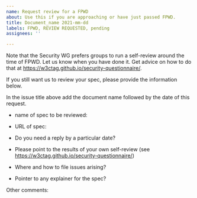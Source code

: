 ```yaml
---
name: Request review for a FPWD
about: Use this if you are approaching or have just passed FPWD.
title: Document_name 2021-mm-dd
labels: FPWD, REVIEW REQUESTED, pending
assignees: ''

---
```


Note that the Security WG prefers groups to run a self-review around the time of FPWD. Let us know when you have done it. Get advice on how to do that at https://w3ctag.github.io/security-questionnaire/.

If you still want us to review your spec, please provide the information below.

In the issue title above add the document name followed by the date of this request.

- name of spec to be reviewed:
- URL of spec:

- Do you need a reply by a particular date?
- Please point to the results of your own self-review (see https://w3ctag.github.io/security-questionnaire/)
- Where and how to file issues arising?
- Pointer to any explainer for the spec?

Other comments:

